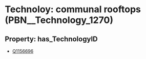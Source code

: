 # Technoloy: __communal rooftops__ (PBN__Technology_1270)

## Property: has_TechnologyID

* [Q1156696](Q1156696)

